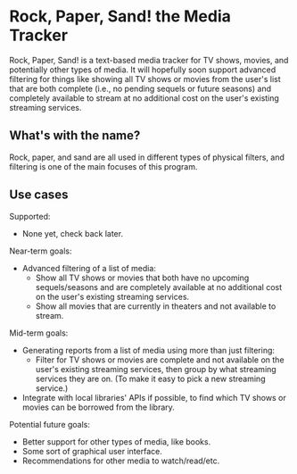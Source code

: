 # Rock, Paper, Sand! the Media Tracker

Rock, Paper, Sand! is a text-based media tracker for TV shows, movies, and
potentially other types of media. It will hopefully soon support advanced
filtering for things like showing all TV shows or movies from the user's list
that are both complete (i.e., no pending sequels or future seasons) and
completely available to stream at no additional cost on the user's existing
streaming services.

## What's with the name?

Rock, paper, and sand are all used in different types of physical filters, and
filtering is one of the main focuses of this program.

## Use cases

Supported:

*   None yet, check back later.

Near-term goals:

*   Advanced filtering of a list of media:
    *   Show all TV shows or movies that both have no upcoming sequels/seasons
        and are completely available at no additional cost on the user's
        existing streaming services.
    *   Show all movies that are currently in theaters and not available to
        stream.

Mid-term goals:

*   Generating reports from a list of media using more than just filtering:
    *   Filter for TV shows or movies are complete and not available on the
        user's existing streaming services, then group by what streaming
        services they are on. (To make it easy to pick a new streaming service.)
*   Integrate with local libraries' APIs if possible, to find which TV shows or
    movies can be borrowed from the library.

Potential future goals:

*   Better support for other types of media, like books.
*   Some sort of graphical user interface.
*   Recommendations for other media to watch/read/etc.
